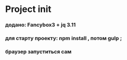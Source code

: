 <h1>Project init</h1>
<h3>додано: Fancybox3 + jq 3.11 </h3>
  
<h3>для старту проекту: npm install , потом gulp ;</h3>
<h3>браузер запуститься сам</h3>
